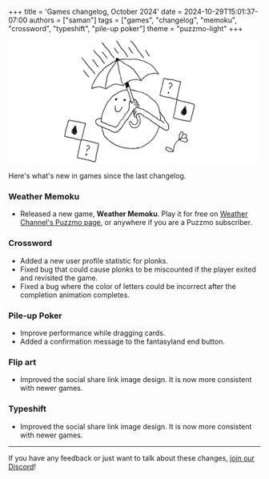 +++
title = 'Games changelog, October 2024'
date = 2024-10-29T15:01:37-07:00
authors = ["saman"]
tags = ["games", "changelog", "memoku", "crossword", "typeshift", "pile-up poker"]
theme = "puzzmo-light"
+++

![An illustration of Puzzmo surrounded by weather Memoku pieces, holding an umbrella.](brella.png)


Here's what's new in games since the last changelog.


### Weather Memoku

- Released a new game, **Weather Memoku**. Play it for free on [Weather Channel's Puzzmo page](https://www.puzzmo.com/+/weather/play/weather-memoku/), or anywhere if you are a Puzzmo subscriber.

### Crossword

- Added a new user profile statistic for plonks.
- Fixed bug that could cause plonks to be miscounted if the player exited and revisited the game.
- Fixed a bug where the color of letters could be incorrect after the completion animation completes.

### Pile-up Poker

- Improve performance while dragging cards.
- Added a confirmation message to the fantasyland end button.

### Flip art

- Improved the social share link image design. It is now more consistent with newer games.

### Typeshift

- Improved the social share link image design. It is now more consistent with newer games.

---

If you have any feedback or just want to talk about these changes, [join our Discord](https://discord.gg/puzzmo)!

